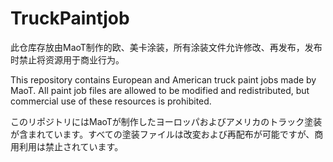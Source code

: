 # TruckPaintjob
此仓库存放由MaoT制作的欧、美卡涂装，所有涂装文件允许修改、再发布，发布时禁止将资源用于商业行为。

This repository contains European and American truck paint jobs made by MaoT. All paint job files are allowed to be modified and redistributed, but commercial use of these resources is prohibited.

このリポジトリにはMaoTが制作したヨーロッパおよびアメリカのトラック塗装が含まれています。すべての塗装ファイルは改変および再配布が可能ですが、商用利用は禁止されています。
